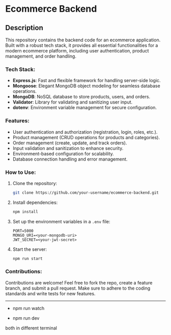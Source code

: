 # Ecommerce Backend

## Description

This repository contains the backend code for an ecommerce application. Built with a robust tech stack, it provides all essential functionalities for a modern ecommerce platform, including user authentication, product management, and order handling.

### Tech Stack:

- **Express.js**: Fast and flexible framework for handling server-side logic.
- **Mongoose**: Elegant MongoDB object modeling for seamless database operations.
- **MongoDB**: NoSQL database to store products, users, and orders.
- **Validator**: Library for validating and sanitizing user input.
- **dotenv**: Environment variable management for secure configuration.

### Features:

- User authentication and authorization (registration, login, roles, etc.).
- Product management (CRUD operations for products and categories).
- Order management (create, update, and track orders).
- Input validation and sanitization to enhance security.
- Environment-based configuration for scalability.
- Database connection handling and error management.

### How to Use:

1. Clone the repository:
   ```bash
   git clone https://github.com/your-username/ecommerce-backend.git
   ```
2. Install dependencies:
   ```bash
   npm install
   ```
3. Set up the environment variables in a `.env` file:
   ```env
   PORT=5000
   MONGO_URI=<your-mongodb-uri>
   JWT_SECRET=<your-jwt-secret>
   ```
4. Start the server:
   ```bash
   npm run start
   ```

### Contributions:

Contributions are welcome! Feel free to fork the repo, create a feature branch, and submit a pull request. Make sure to adhere to the coding standards and write tests for new features.

---

- npm run watch

- npm run dev

both in different terminal

